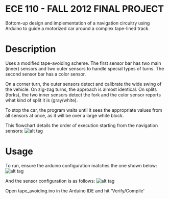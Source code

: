 ECE 110 - FALL 2012
FINAL PROJECT
=================

Bottom-up design and implementation of a navigation circuitry using Arduino to guide a motorized car around a complex tape-lined track.

Description
=================
Uses a modified tape-avoiding scheme. The first sensor bar has two main (inner) sensors and two outer sensors to handle special types of turns. The second sensor bar has a color sensor. 

On a corner turn, the outer sensors detect and calibrate the wide swing of the vehicle. On zig-zag turns, the approach is almost identical. On splits (forks), the two inner sensors detect the fork and the color sensor reports what kind of split it is (gray/white).

To stop the car, the program waits until it sees the appropriate values from all sensors at once, as it will be over a large white block.

This flowchart details the order of execution starting from the navigation sensors:
![alt tag](http://i.imgur.com/etxEUjK.png)

Usage
=================
To run, ensure the arduino configuration matches the one shown below:
![alt tag](http://i.imgur.com/733JukY.png)

And the sensor configuration is as follows:
![alt tag](http://i.imgur.com/bwRUAT0.png)

Open tape_avoiding.ino in the Arduino IDE and hit 'Verify/Compile'


